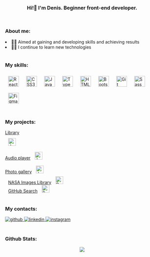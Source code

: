 ###  <div align="center">Hi!👋 I'm Denis. Beginner front-end developer.</div>  

<br/>  

### About me:  

<div align="start">
<li>👨‍🎓 Aimed at gaining and developing skills and achieving results</li>
<li>👨‍💻 I continue to learn new technologies</li>
</div>  

<br/>  

### My skills:  
<div align="start">  
<a href="https://reactjs.org/" target="_blank"><img style="margin: 10px" src="https://profilinator.rishav.dev/skills-assets/react-original-wordmark.svg" alt="React" height="35" /></a>  
<a href="https://www.w3schools.com/css/" target="_blank"><img style="margin: 10px" src="https://profilinator.rishav.dev/skills-assets/css3-original-wordmark.svg" alt="CSS3" height="35" /></a>  
<a href="https://www.javascript.com/" target="_blank"><img style="margin: 10px" src="https://profilinator.rishav.dev/skills-assets/javascript-original.svg" alt="JavaScript" height="35" /></a>  
<a href="https://www.typescriptlang.org/" target="_blank"><img style="margin: 10px" src="https://profilinator.rishav.dev/skills-assets/typescript-original.svg" alt="TypeScript" height="35" /></a>  
<a href="https://en.wikipedia.org/wiki/HTML5" target="_blank"><img style="margin: 10px" src="https://profilinator.rishav.dev/skills-assets/html5-original-wordmark.svg" alt="HTML5" height="35" /></a>  
<a href="https://getbootstrap.com/docs/3.4/javascript/" target="_blank"><img style="margin: 10px" src="https://profilinator.rishav.dev/skills-assets/bootstrap-plain.svg" alt="Bootstrap" height="35" /></a>  
<a href="https://github.com/" target="_blank"><img style="margin: 10px" src="https://profilinator.rishav.dev/skills-assets/git-scm-icon.svg" alt="Git" height="35" /></a>  
<a href="https://sass-lang.com/" target="_blank"><img style="margin: 10px" src="https://profilinator.rishav.dev/skills-assets/sass-original.svg" alt="Sass" height="35" /></a>  
<a href="https://www.figma.com/" target="_blank"><img style="margin: 10px" src="https://profilinator.rishav.dev/skills-assets/figma-icon.svg" alt="Figma" height="35" /></a>  
</div>

<br/>  

### My projects: 
<div align="start">
  <div>
    <a href="https://rolling-scopes-school.github.io/denbern-JSFEPRESCHOOL2023Q2/library/">Library</a></div>
    <img style="margin: 10px" src="https://profilinator.rishav.dev/skills-assets/javascript-original.svg" alt="JavaScript" height="25"/>
  </div>
  <div>
    <a href="https://rolling-scopes-school.github.io/denbern-JSFEPRESCHOOL2023Q2/js30-1.2-audio-player/">Audio player</a>
    <img style="margin: 10px" src="https://profilinator.rishav.dev/skills-assets/javascript-original.svg" alt="JavaScript" height="25"/></a>
  </div>
  <div>
    <a href="https://rolling-scopes-school.github.io/denbern-JSFEPRESCHOOL2023Q2/js30-2.2-images-gallery/">Photo gallery</a>
    <img style="margin: 10px" src="https://profilinator.rishav.dev/skills-assets/javascript-original.svg" alt="JavaScript" height="25"/></a>
  </div>
  <div>
    <a href="https://denbern.github.io/NASAImagesLibrary/" style="margin: 10px">NASA Images Library</a>
    <img src="https://profilinator.rishav.dev/skills-assets/react-original-wordmark.svg" alt="React" height="25" /></a> 
  </div>
  <div>
    <a href="https://denbern.github.io/GitHubSearch/" style="margin: 10px">GitHub Search</a>
    <img src="https://profilinator.rishav.dev/skills-assets/react-original-wordmark.svg" alt="React" height="25" /></a> 
  </div>
</div>

<br/>  

### My contacts:  
<div align="start">
<a href="https://github.com/https://github.com/DenBern" target="_blank">
<img src=https://img.shields.io/badge/github-%2324292e.svg?&style=for-the-badge&logo=github&logoColor=white alt=github style="margin-bottom: 5px;" />
</a>
<a href="https://www.linkedin.com/in/denis-bernovich-064184234/" target="_blank">
<img src=https://img.shields.io/badge/linkedin-%231E77B5.svg?&style=for-the-badge&logo=linkedin&logoColor=white alt=linkedin style="margin-bottom: 5px;" />
</a>
<a href="https://instagram.com/denberno" target="_blank">
<img src=https://img.shields.io/badge/instagram-%23000000.svg?&style=for-the-badge&logo=instagram&logoColor=white alt=instagram style="margin-bottom: 5px;" />
</a>  
</div>  
  

<br/>  



### Github Stats:  
<div align="center"><img src="https://github-readme-stats.vercel.app/api?username=denbern&show_icons=true&count_private=true&hide_border=true" align="center" /></div>

